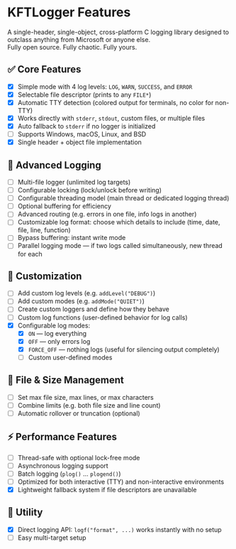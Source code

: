 # KFTLogger Features 

A single-header, single-object, cross-platform C logging library designed to outclass anything from Microsoft or anyone else.  
Fully open source. Fully chaotic. Fully yours.

## ✅ Core Features
- [x] Simple mode with 4 log levels: `LOG`, `WARN`, `SUCCESS`, and `ERROR`
- [x] Selectable file descriptor (prints to any `FILE*`)
- [x] Automatic TTY detection (colored output for terminals, no color for non-TTY)
- [x] Works directly with `stderr`, `stdout`, custom files, or multiple files
- [x] Auto fallback to `stderr` if no logger is initialized
- [ ] Supports Windows, macOS, Linux, and BSD
- [x] Single header + object file implementation

## 🧩 Advanced Logging
- [ ] Multi-file logger (unlimited log targets)
- [ ] Configurable locking (lock/unlock before writing)
- [ ] Configurable threading model (main thread or dedicated logging thread)
- [ ] Optional buffering for efficiency
- [ ] Advanced routing (e.g. errors in one file, info logs in another)
- [ ] Customizable log format: choose which details to include (time, date, file, line, function)
- [ ] Bypass buffering: instant write mode
- [ ] Parallel logging mode — if two logs called simultaneously, new thread for each

## 🧠 Customization
- [ ] Add custom log levels (e.g. `addLevel("DEBUG")`)
- [ ] Add custom modes (e.g. `addMode("QUIET")`)
- [ ] Create custom loggers and define how they behave
- [ ] Custom log functions (user-defined behavior for log calls)
- [x] Configurable log modes:
  - [x] `ON` — log everything
  - [x] `OFF` — only errors log
  - [x] `FORCE_OFF` — nothing logs (useful for silencing output completely)
  - [ ] Custom user-defined modes

## 💾 File & Size Management
- [ ] Set max file size, max lines, or max characters
- [ ] Combine limits (e.g. both file size and line count)
- [ ] Automatic rollover or truncation (optional)

## ⚡ Performance Features
- [ ] Thread-safe with optional lock-free mode
- [ ] Asynchronous logging support
- [ ] Batch logging (`plog()` … `plogend()`)
- [ ] Optimized for both interactive (TTY) and non-interactive environments
- [x] Lightweight fallback system if file descriptors are unavailable

## 🧰 Utility
- [x] Direct logging API: `logf("format", ...)` works instantly with no setup
- [ ] Easy multi-target setup
